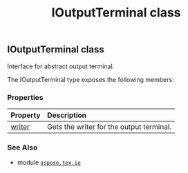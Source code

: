 ﻿---
title: IOutputTerminal class
second_title: Aspose.TeX for Python via .NET API References
description: 
type: docs
weight: 50
url: /python-net/aspose.tex.io/ioutputterminal/
is_root: false
---

## IOutputTerminal class

Interface for abstract output terminal.



The IOutputTerminal type exposes the following members:

### Properties
| Property | Description |
| :- | :- |
| [writer](/tex/python-net/aspose.tex.io/ioutputterminal/writer) | Gets the writer for the output terminal. |



### See Also
* module [`aspose.tex.io`](..)
